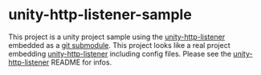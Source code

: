 # unity-http-listener-sample
This project is a unity project sample using the [unity-http-listener](https://github.com/sachaamm/unity-http-listener) embedded as a [git submodule](https://git-scm.com/book/en/v2/Git-Tools-Submodules). This project looks like a real project embedding [unity-http-listener](https://github.com/sachaamm/unity-http-listener) 
including config files. Please see the [unity-http-listener](https://github.com/sachaamm/unity-http-listener) README for infos.


